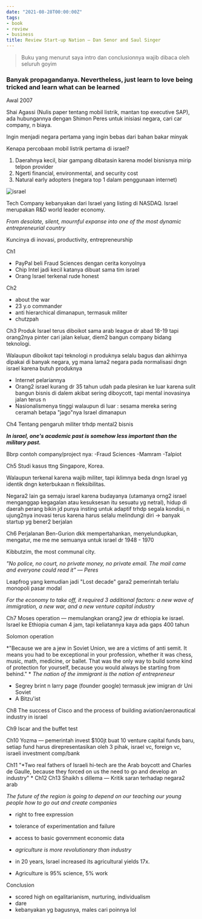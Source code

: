 ```yaml
---
date: "2021-08-28T00:00:00Z"
tags:
- book
- review
- business
title: Review Start-up Nation — Dan Senor and Saul Singer
---
```


> Buku yang menurut saya intro dan conclusionnya wajib dibaca oleh seluruh goyim

### Banyak propagandanya. Nevertheless, just learn to love being tricked and learn what can be learned 

Awal 2007  

Shai Agassi (Nulis paper tentang mobil listrik, mantan  top executive SAP), ada hubungannya dengan Shimon Peres untuk inisiasi negara, cari car company, n biaya.

Ingin menjadi negara pertama yang ingin bebas dari bahan bakar minyak 

Kenapa percobaan mobil listrik pertama di israel?
1. Daerahnya kecil, biar gampang dibatasin karena model bisnisnya mirip telpon provider
2. Ngerti financial, environmental, and security cost
3. Natural early adopters (negara top 1 dalam penggunaan internet)

![israel](https://catatankemalasan.com/2021/11/https3a2f2fbucketeer-e05bbc84-baa3-437e-9518-adb32be77984.s3.amazonaws.com2fpublic2fimages2ff7c9170d-38aa-4e89-8a19-7f1dee89045b_901x493.png)


Tech Company kebanyakan dari Israel yang listing di NASDAQ. Israel merupakan R&D world leader economy.

*From desolate, silent, mournful expanse into one of the most dynamic entrepreneurial country*

Kuncinya di inovasi, productivity, entrepreneurship

Ch1
- PayPal beli Fraud Sciences dengan cerita konyolnya
- Chip Intel jadi kecil katanya dibuat sama tim israel
- Orang Israel terkenal rude honest

Ch2
- about the war
- 23 y.o commander 
- anti hierarchical dimanapun, termasuk militer
- chutzpah

Ch3
Produk Israel terus diboikot sama arab league dr abad 18-19 tapi orang2nya pinter cari jalan keluar, diem2 bangun company bidang teknologi.  

Walaupun diboikot tapi teknologi n produknya selalu bagus dan akhirnya dipakai di banyak negara, yg mana lama2 negara pada normalisasi dngn israel karena butuh produknya

- Internet pelariannya
- Orang2  israel kurang dr 35 tahun udah pada plesiran ke luar karena sulit bangun  bisnis di dalem akibat sering diboycott, tapi mental inovasinya jalan  terus n
- Nasionalismenya tinggi walaupun di luar : sesama mereka sering ceramah betapa "jago"nya Israel dimanapun

Ch4
Tentang pengaruh militer trhdp mental2 bisnis

***In israel, one's academic past is somehow less important than the military past.***

Bbrp contoh company/project nya:
-Fraud Sciences
-Mamram
-Talpiot

Ch5
Studi kasus ttng Singapore, Korea. 

Walaupun terkenal karena wajib militer, tapi iklimnya beda dngn Israel yg identik dngn keterbukaan n fleksibilitas. 

Negara2  lain ga semaju israel karena budayanya (utamanya orng2 israel  menganggap kegagalan atau kesuksesan itu sesuatu yg netral), hidup di  daerah perang bikin jd punya insting untuk adaptif trhdp segala kondisi,  n ujung2nya inovasi terus karena harus selalu melindungi diri ->  banyak startup yg bener2 berjalan

Ch6
Perjalanan Ben-Gurion dkk mempertahankan, menyelundupkan, mengatur, me me me semuanya untuk israel dr 1948 - 1970

Kibbutzim, the most communal city. 

*"No police, no court, no private money, no private email. The mail came and everyone could read it" — Peres*

Leapfrog yang kemudian jadi "Lost decade" gara2 pemerintah terlalu monopoli pasar modal

*For  the economy to take off, it required 3 additional factors: a new wave  of immigration, a new war, and a new venture capital industry*

Ch7
Moses  operation — memulangkan orang2 jew dr ethiopia ke israel. Israel ke Ethiopia cuman 4 jam, tapi keliatannya kaya ada gaps 400 tahun

Solomon operation

*"Because  we are a jew in Soviet Union, we are a victims of anti semit. It means  you had to be exceptional in your profession, whether it was chess,  music, math, medicine, or ballet. That was the only way to build some  kind of protection for yourself, because you would always be starting  from behind."
*
*The nation of the immigrant is the nation of entrepreneur*

- Segrey brint n larry page (founder google) termasuk jew imigran dr Uni Soviet 
- A Bitzu'ist

Ch8 
The success of Cisco and the process of building aviation/aeronautical industry in israel

Ch9
Iscar and the buffet test

Ch10
Yozma  — pemerintah invest $100jt buat 10 venture capital funds baru, setiap  fund harus direpresentasikan oleh 3 pihak, israel vc, foreign vc,  israeli investment comp/bank

Ch11
"*Two real fathers of Israeli hi-tech are the Arab boycott and Charles de Gaulle, because they forced on us the need to go and develop an industry"
*
Ch12
Ch13
Shaikh s dillema — Kritik saran terhadap negara2 arab


*The future of the region is going to depend on our teaching our young people how to go out and create companies*

- right to free expression
- tolerance of experimentation and failure
- access to basic government economic data

- *agriculture is more revolutionary than industry*
- in 20 years, Israel increased its agricultural yields 17x.
- Agriculture is 95% science, 5% work

Conclusion
- scored high on egalitarianism, nurturing, individualism
- dare 
- kebanyakan yg bagusnya, males cari poinnya lol
